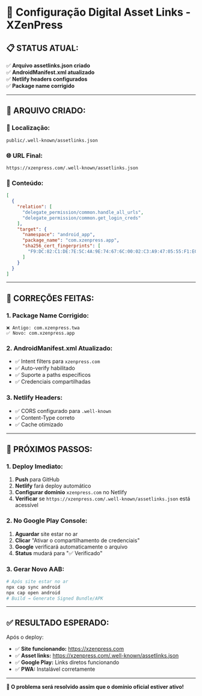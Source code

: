 # 🔗 Configuração Digital Asset Links - XZenPress

## 📋 **STATUS ATUAL:**
✅ **Arquivo assetlinks.json criado**  
✅ **AndroidManifest.xml atualizado**  
✅ **Netlify headers configurados**  
✅ **Package name corrigido**  

---

## 🎯 **ARQUIVO CRIADO:**

### **📁 Localização:**
```
public/.well-known/assetlinks.json
```

### **🌐 URL Final:**
```
https://xzenpress.com/.well-known/assetlinks.json
```

### **📄 Conteúdo:**
```json
[
  {
    "relation": [
      "delegate_permission/common.handle_all_urls",
      "delegate_permission/common.get_login_creds"
    ],
    "target": {
      "namespace": "android_app",
      "package_name": "com.xzenpress.app",
      "sha256_cert_fingerprints": [
        "F9:DC:82:C1:DE:7E:5C:4A:9E:74:67:6C:00:02:C3:A9:47:05:55:F1:EC:BC:36:11:0D:04:0B:D8:93:FF:C9:3C"
      ]
    }
  }
]
```

---

## 🔧 **CORREÇÕES FEITAS:**

### **1. Package Name Corrigido:**
```
❌ Antigo: com.xzenpress.twa
✅ Novo: com.xzenpress.app
```

### **2. AndroidManifest.xml Atualizado:**
- ✅ Intent filters para `xzenpress.com`
- ✅ Auto-verify habilitado
- ✅ Suporte a paths específicos
- ✅ Credenciais compartilhadas

### **3. Netlify Headers:**
- ✅ CORS configurado para `.well-known`
- ✅ Content-Type correto
- ✅ Cache otimizado

---

## 🚀 **PRÓXIMOS PASSOS:**

### **1. Deploy Imediato:**
1. **Push** para GitHub
2. **Netlify** fará deploy automático
3. **Configurar domínio** `xzenpress.com` no Netlify
4. **Verificar** se `https://xzenpress.com/.well-known/assetlinks.json` está acessível

### **2. No Google Play Console:**
1. **Aguardar** site estar no ar
2. **Clicar** "Ativar o compartilhamento de credenciais"
3. **Google** verificará automaticamente o arquivo
4. **Status** mudará para "✅ Verificado"

### **3. Gerar Novo AAB:**
```bash
# Após site estar no ar
npx cap sync android
npx cap open android
# Build → Generate Signed Bundle/APK
```

---

## ✅ **RESULTADO ESPERADO:**

Após o deploy:
- ✅ **Site funcionando:** https://xzenpress.com
- ✅ **Asset links:** https://xzenpress.com/.well-known/assetlinks.json
- ✅ **Google Play:** Links diretos funcionando
- ✅ **PWA:** Instalável corretamente

---

**🎯 O problema será resolvido assim que o domínio oficial estiver ativo!**